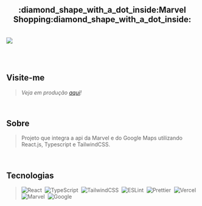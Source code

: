 <h2 align="center">:diamond_shape_with_a_dot_inside:<b>Marvel Shopping</b>:diamond_shape_with_a_dot_inside:</h2>

<br>

<img src="http://img.shields.io/static/v1?label=STATUS&message=FINISHED&color=green&style=for-the-badge"/>

<br><br>

## Visite-me
> *Veja em produção [aqui](https://marvel-page-dusky.vercel.app/)!*

<br>

## Sobre
> Projeto que integra a api da Marvel e do Google Maps utilizando React.js, Typescript e TailwindCSS.
>

<br>

## Tecnologias
> ![React](https://img.shields.io/badge/react-%2320232a.svg?style=for-the-badge&logo=react&logoColor=%2361DAFB)&nbsp;
> ![TypeScript](https://img.shields.io/badge/typescript-%23007ACC.svg?style=for-the-badge&logo=typescript&logoColor=white)&nbsp;
> ![TailwindCSS](https://img.shields.io/badge/tailwindcss-%2338B2AC.svg?style=for-the-badge&logo=tailwind-css&logoColor=white)&nbsp;
> ![ESLint](https://img.shields.io/badge/ESLint-4B3263?style=for-the-badge&logo=eslint&logoColor=white)&nbsp;
> ![Prettier](https://img.shields.io/badge/Prettier-5c8da2.svg?style=for-the-badge&logo=prettier)&nbsp;
> ![Vercel](https://img.shields.io/badge/vercel-%23000000.svg?style=for-the-badge&logo=vercel&logoColor=white)&nbsp;
> ![Marvel](https://img.shields.io/badge/Marvel%20API-Comics-red?style=for-the-badge)&nbsp;
> ![Google](https://img.shields.io/badge/Google%20API-Maps-blue?style=for-the-badge)&nbsp;
